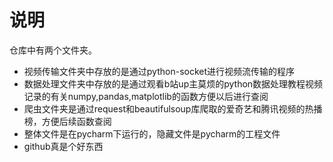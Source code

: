 # 说明

仓库中有两个文件夹。

* 视频传输文件夹中存放的是通过python-socket进行视频流传输的程序
* 数据处理文件夹中存放的是通过观看b站up主莫烦的python数据处理教程视频记录的有关numpy,pandas,matplotlib的函数方便以后进行查阅
* 爬虫文件夹是通过request和beautifulsoup库爬取的爱奇艺和腾讯视频的热播榜，方便后续函数查阅
* 整体文件是在pycharm下运行的，隐藏文件是pycharm的工程文件
* github真是个好东西
